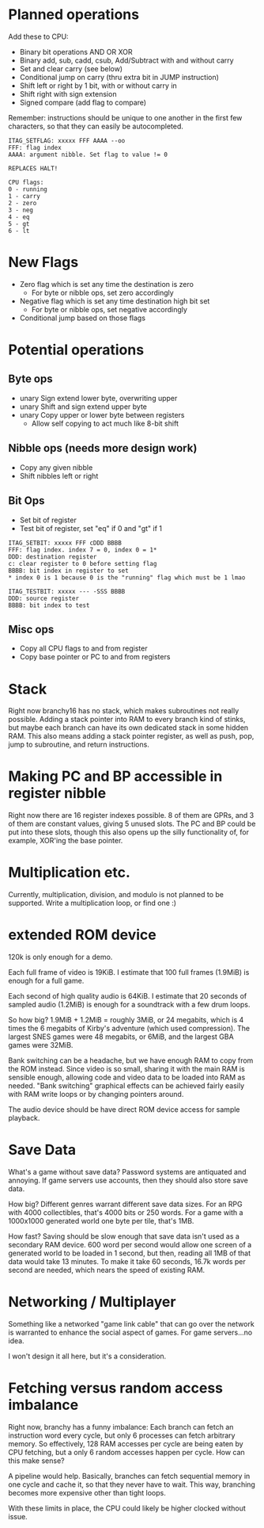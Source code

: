 # Planned operations

Add these to CPU:
 - Binary bit operations AND OR XOR
 - Binary add, sub, cadd, csub, Add/Subtract with and without carry
 - Set and clear carry (see below)
 - Conditional jump on carry (thru extra bit in JUMP instruction)
 - Shift left or right by 1 bit, with or without carry in
 - Shift right with sign extension
 - Signed compare (add flag to compare)

Remember: instructions should be unique to one another in the first few characters, so that they can easily be autocompleted.
```
ITAG_SETFLAG: xxxxx FFF AAAA --oo
FFF: flag index
AAAA: argument nibble. Set flag to value != 0

REPLACES HALT!

CPU flags:
0 - running
1 - carry
2 - zero
3 - neg
4 - eq
5 - gt
6 - lt
```
# New Flags
 - Zero flag which is set any time the destination is zero
   - For byte or nibble ops, set zero accordingly
 - Negative flag which is set any time destination high bit set
   - For byte or nibble ops, set negative accordingly
 - Conditional jump based on those flags

# Potential operations

## Byte ops
 - unary Sign extend lower byte, overwriting upper
 - unary Shift and sign extend upper byte
 - unary Copy upper or lower byte between registers
   - Allow self copying to act much like 8-bit shift

## Nibble ops (needs more design work)
 - Copy any given nibble
 - Shift nibbles left or right

## Bit Ops
 - Set bit of register
 - Test bit of register, set "eq" if 0 and "gt" if 1
```
ITAG_SETBIT: xxxxx FFF cDDD BBBB
FFF: flag index. index 7 = 0, index 0 = 1*
DDD: destination register
c: clear register to 0 before setting flag
BBBB: bit index in register to set
* index 0 is 1 because 0 is the "running" flag which must be 1 lmao

ITAG_TESTBIT: xxxxx --- -SSS BBBB
DDD: source register
BBBB: bit index to test
```
## Misc ops
 - Copy all CPU flags to and from register
 - Copy base pointer or PC to and from registers

# Stack

Right now branchy16 has no stack, which makes subroutines not really possible. Adding a stack pointer into RAM to every branch kind of stinks, but maybe each branch can have its own dedicated stack in some hidden RAM. This also means adding a stack pointer register, as well as push, pop, jump to subroutine, and return instructions.

# Making PC and BP accessible in register nibble

Right now there are 16 register indexes possible. 8 of them are GPRs, and 3 of them are constant values, giving 5 unused slots. The PC and BP could be put into these slots, though this also opens up the silly functionality of, for example, XOR'ing the base pointer.

# Multiplication etc.

Currently, multiplication, division, and modulo is not planned to be supported. Write a multiplication loop, or find one :)

# extended ROM device
120k is only enough for a demo.

Each full frame of video is 19KiB. I estimate that 100 full frames (1.9MiB) is enough for a full game.

Each second of high quality audio is 64KiB. I estimate that 20 seconds of sampled audio (1.2MiB) is enough for a soundtrack with a few drum loops.

So how big? 1.9MiB + 1.2MiB = roughly 3MiB, or 24 megabits, which is 4 times the 6 megabits of Kirby's adventure (which used compression). The largest SNES games were 48 megabits, or 6MiB, and the largest GBA games were 32MiB.

Bank switching can be a headache, but we have enough RAM to copy from the ROM instead. Since video is so small, sharing it with the main RAM is sensible enough, allowing code and video data to be loaded into RAM as needed. "Bank switching" graphical effects can be achieved fairly easily with RAM write loops or by changing pointers around.

The audio device should be have direct ROM device access for sample playback.

# Save Data
What's a game without save data? Password systems are antiquated and annoying. If game servers use accounts, then they should also store save data.

How big? Different genres warrant different save data sizes. For an RPG with 4000 collectibles, that's 4000 bits or 250 words. For a game with a 1000x1000 generated world one byte per tile, that's 1MB.

How fast? Saving should be slow enough that save data isn't used as a secondary RAM device. 600 word per second would allow one screen of a generated world to be loaded in 1 second, but then, reading all 1MB of that data would take 13 minutes. To make it take 60 seconds, 16.7k words per second are needed, which nears the speed of existing RAM.

# Networking / Multiplayer
Something like a networked "game link cable" that can go over the network is warranted to enhance the social aspect of games. For game servers...no idea.

I won't design it all here, but it's a consideration.

# Fetching versus random access imbalance
Right now, branchy has a funny imbalance: Each branch can fetch an instruction word every cycle, but only 6 processes can fetch arbitrary memory. So effectively, 128 RAM accesses per cycle are being eaten by CPU fetching, but a only 6 random accesses happen per cycle. How can this make sense?

A pipeline would help. Basically, branches can fetch sequential memory in one cycle and cache it, so that they never have to wait. This way, branching becomes more expensive other than tight loops.

With these limits in place, the CPU could likely be higher clocked without issue.


